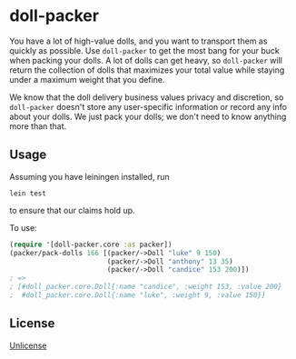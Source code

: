 # doll-packer

You have a lot of high-value dolls, and you want to transport them as quickly
as possible. Use `doll-packer` to get the most bang for your buck when packing
your dolls. A lot of dolls can get heavy, so `doll-packer` will return the
collection of dolls that maximizes your total value while staying under
a maximum weight that you define.

We know that the doll delivery business values privacy and discretion, so
`doll-packer` doesn't store any user-specific information or record any info
about your dolls. We just pack your dolls; we don't need to know anything more
than that.

## Usage

Assuming you have leiningen installed, run

```
lein test
```

to ensure that our claims hold up.

To use:

```clojure
(require '[doll-packer.core :as packer])
(packer/pack-dolls 166 [(packer/->Doll "luke" 9 150)
                        (packer/->Doll "anthony" 13 35)
                        (packer/->Doll "candice" 153 200)])
; =>
; [#doll_packer.core.Doll{:name "candice", :weight 153, :value 200}
;  #doll_packer.core.Doll{:name "luke", :weight 9, :value 150}]
```

## License

[Unlicense](http://unlicense.org/)
